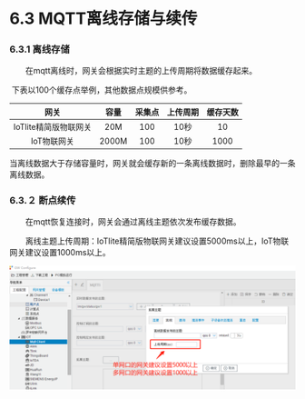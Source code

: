 # 6.3 MQTT离线存储与续传

### 6.3.1 离线存储

　　在mqtt离线时，网关会根据实时主题的上传周期将数据缓存起来。

​		下表以100个缓存点举例，其他数据点规模供参考。

|         网关          | 容量  | 采集点 | 上传周期 | 缓存天数 |
| :-------------------: | :---: | :----: | :------: | :------: |
| IoTlite精简版物联网关 |  20M  |  100   |   10秒   |    10    |
|      IoT物联网关      | 2000M |  100   |   10秒   |   1000   |

​		当离线数据大于存储容量时，网关就会缓存新的一条离线数据时，删除最早的一条离线数据。

### 6.3.２ 断点续传

　　在mqtt恢复连接时，网关会通过离线主题依次发布缓存数据。

　　离线主题上传周期：IoTlite精简版物联网关建议设置5000ms以上，IoT物联网关建议设置1000ms以上。

![连接主题](assets/%E7%A6%BB%E7%BA%BF%E4%B8%BB%E9%A2%98.png)